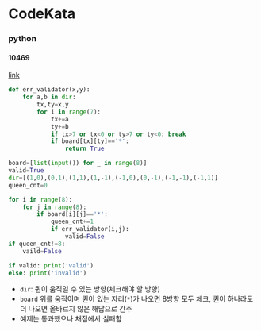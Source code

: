 # CodeKata
### python
#### 10469
[link](https://www.acmicpc.net/problem/10469)
```python
def err_validator(x,y):
    for a,b in dir:
        tx,ty=x,y
        for i in range(7):
            tx+=a
            ty+=b
            if tx>7 or tx<0 or ty>7 or ty<0: break
            if board[tx][ty]=='*': 
                return True

board=[list(input()) for _ in range(8)]
valid=True
dir=[(1,0),(0,1),(1,1),(1,-1),(-1,0),(0,-1),(-1,-1),(-1,1)]
queen_cnt=0

for i in range(8):
    for j in range(8):
        if board[i][j]=='*':
            queen_cnt+=1
            if err_validator(i,j):
                valid=False
if queen_cnt!=8: 
    vaild=False

if valid: print('valid')
else: print('invalid')
```
- `dir`: 퀸이 움직일 수 있는 방향(체크해야 할 방향)
- `board` 위를 움직이며 퀸이 있는 자리(`*`)가 나오면 8방향 모두 체크, 퀸이 하나라도 더 나오면 올바르지 않은 해답으로 간주
- 예제는 통과했으나 채점에서 실패함